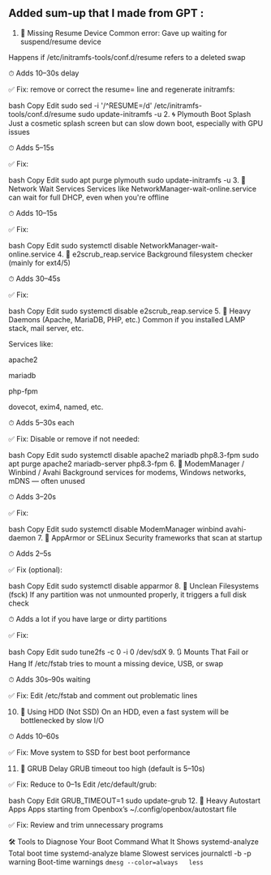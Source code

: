 ## Added sum-up that I made from GPT :

1. 🚫 Missing Resume Device
Common error:
Gave up waiting for suspend/resume device

Happens if /etc/initramfs-tools/conf.d/resume refers to a deleted swap

⏱ Adds 10–30s delay

✅ Fix: remove or correct the resume= line and regenerate initramfs:

bash
Copy
Edit
sudo sed -i '/^RESUME=/d' /etc/initramfs-tools/conf.d/resume
sudo update-initramfs -u
2. 🌀 Plymouth Boot Splash
Just a cosmetic splash screen but can slow down boot, especially with GPU issues

⏱ Adds 5–15s

✅ Fix:

bash
Copy
Edit
sudo apt purge plymouth
sudo update-initramfs -u
3. 📡 Network Wait Services
Services like NetworkManager-wait-online.service can wait for full DHCP, even when you're offline

⏱ Adds 10–15s

✅ Fix:

bash
Copy
Edit
sudo systemctl disable NetworkManager-wait-online.service
4. 📁 e2scrub_reap.service
Background filesystem checker (mainly for ext4/5)

⏱ Adds 30–45s

✅ Fix:

bash
Copy
Edit
sudo systemctl disable e2scrub_reap.service
5. 🧱 Heavy Daemons (Apache, MariaDB, PHP, etc.)
Common if you installed LAMP stack, mail server, etc.

Services like:

apache2

mariadb

php-fpm

dovecot, exim4, named, etc.

⏱ Adds 5–30s each

✅ Fix: Disable or remove if not needed:

bash
Copy
Edit
sudo systemctl disable apache2 mariadb php8.3-fpm
sudo apt purge apache2 mariadb-server php8.3-fpm
6. 🧍 ModemManager / Winbind / Avahi
Background services for modems, Windows networks, mDNS — often unused

⏱ Adds 3–20s

✅ Fix:

bash
Copy
Edit
sudo systemctl disable ModemManager winbind avahi-daemon
7. 🧠 AppArmor or SELinux
Security frameworks that scan at startup

⏱ Adds 2–5s

✅ Fix (optional):

bash
Copy
Edit
sudo systemctl disable apparmor
8. 🧷 Unclean Filesystems (fsck)
If any partition was not unmounted properly, it triggers a full disk check

⏱ Adds a lot if you have large or dirty partitions

✅ Fix:

bash
Copy
Edit
sudo tune2fs -c 0 -i 0 /dev/sdX
9. 🔃 Mounts That Fail or Hang
If /etc/fstab tries to mount a missing device, USB, or swap

⏱ Adds 30s–90s waiting

✅ Fix: Edit /etc/fstab and comment out problematic lines

10. 🐌 Using HDD (Not SSD)
On an HDD, even a fast system will be bottlenecked by slow I/O

⏱ Adds 10–60s

✅ Fix: Move system to SSD for best boot performance

11. 🔗 GRUB Delay
GRUB timeout too high (default is 5–10s)

✅ Fix: Reduce to 0–1s
Edit /etc/default/grub:

bash
Copy
Edit
GRUB_TIMEOUT=1
sudo update-grub
12. 📜 Heavy Autostart Apps
Apps starting from Openbox’s ~/.config/openbox/autostart file

✅ Fix: Review and trim unnecessary programs

🛠 Tools to Diagnose Your Boot
Command	What It Shows
systemd-analyze	Total boot time
systemd-analyze blame	Slowest services
journalctl -b -p warning	Boot-time warnings
`dmesg --color=always	less`